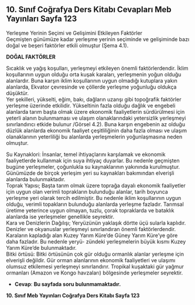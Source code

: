 ## 10. Sınıf Coğrafya Ders Kitabı Cevapları Meb Yayınları Sayfa 123

Yerleşme Yerinin Seçimi ve Gelişimini Etkileyen Faktörler  
 Geçmişten günümüze kadar yerleşme yerinin seçiminde ve gelişiminde bazı doğal ve beşeri faktörler etkili olmuştur (Şema 4.1).

**DOĞAL FAKTÖRLER**

Sıcaklık ve yağış koşulları, yerleşmeyi etkileyen önemli faktörlerdendir. İklim koşullarının uygun olduğu orta kuşak karaları, yerleşmenin yoğun olduğu alanlardır. Buna karşın iklim koşullarının uygun olmadığı kutuplara yakın alanlarda, Ekvator çevresinde ve çöllerde yerleşme yoğunluğu oldukça düşüktür.  
 Yer şekilleri, yükselti, eğim, bakı, dağların uzanşı gibi topoğrafik faktörler yerleşme üzerinde etkilidir. Yükseltinin fazla olduğu dağlık ve engebeli alanlarda tarım başta olmak üzere ekonomik faaliyetlerin sürdürülmesi için yeterli alanın bulunmaması ve ulaşım olanaklarındaki yetersizlik yerleşmeyi sınırlandırıcı etkide bulunur /Görsel 4.2). Buna karşın engebenin az olduğu düzlük alanlarda ekonomik faaliyet çeşitliliğinin daha fazla olması ve ulaşım olanaklarının yeterliliği bu alanlarda yerleşmelerin yoğunlaşmasına neden olmuştur.

Su Kaynaklori: İnsanlar, temel ihtiyaçlarını karşılamak ve ekonomik faaliyetlerde kullanmak için suya ihtiyaç duyarlar. Bu nedenle geçmişten bugüne yerleşmeler, çoğunlukla su kaynaklarının yakınında kurulmuştur. Günümüzde de birçok yerleşim yeri su kaynakları bakımından elverişli alanlarda bulunmaktadır.  
 Toprak Yapısı; Başta tarım olmak üzere toprağa dayalı ekonomik faaliyetler için uygun olan verimli toprakların bulunduğu alanlar, tarih boyunca yerleşme yeri olarak tercih edilmiştir. Bu nedenle iklim koşullarının uygun olduğu, verimli topakların bulunduğu alanlarda yerleşme fazladır. Tarımsal üretime yeterince uygun olmayan, tuzlu, çorak topraklarda ve bataklık alanlarda ise yerleşmeler genellikle seyrektir.  
 Kara ve Denizlerin Dağılışı; Yeryüzünün yaklaşık dörtte üçü sularla kaplıdır. Denizler ve okyanuslar yerleşmeyi sınırlandıran önemli faktörlerdendir. Karaların kapladığı alan Kuzey Yarım Küre’de Güney Yarım Küre’ye göre daha fazladır. Bu nedenle yeryü- zündeki yerleşmelerin büyük kısmı Kuzey Yarım Küre’de bulunmaktadır.  
 Bitki örtüsü: Bitki örtüsünün çok gür olduğu ormanlık alanlar yerleşme için elverişli değildir. Gür orman alanlarının ekonomik faaliyetleri ve ulaşımı olumsuz etkilemesi yerleşmeyi sınırlandırır. Tropikal kuşaktaki gür yağmur ormanları (Amazon ve Kongo havzaları) bölgesinde yerleşmeler seyrektir.

* **Cevap**: **Bu sayfada soru bulunmamaktadır.**

**10. Sınıf Meb Yayınları Coğrafya Ders Kitabı Sayfa 123**